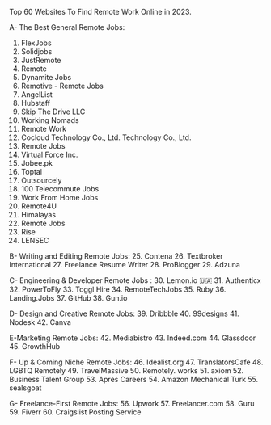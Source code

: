Top 60 Websites To Find Remote Work Online in 2023.

A- The Best General Remote Jobs:
1. FlexJobs
2. Solidjobs
3. JustRemote
4. Remote
5. Dynamite Jobs
6. Remotive - Remote Jobs
7. AngelList
8. Hubstaff
9. Skip The Drive LLC
10. Working Nomads
11. Remote Work
12. Cocloud Technology Co., Ltd. Technology Co., Ltd.
13. Remote Jobs
14. Virtual Force Inc.
15. Jobee.pk
16. Toptal
17. Outsourcely
18. 100 Telecommute Jobs
19. Work From Home Jobs
20. Remote4U
21. Himalayas
22. Remote Jobs
23. Rise
24. LENSEC

B- Writing and Editing Remote Jobs:
25. Contena
26. Textbroker International
27. Freelance Resume Writer
28. ProBlogger
29. Adzuna

C- Engineering & Developer Remote Jobs :
30. Lemon.io 🇺🇦
31. Authenticx
32. PowerToFly
33. Toggl Hire
34. RemoteTechJobs
35. Ruby
36. Landing.Jobs
37. GitHub
38. Gun.io

D- Design and Creative Remote Jobs:
39. Dribbble
40. 99designs
41. Nodesk
42. Canva

E-Marketing Remote Jobs:
42. Mediabistro
43. Indeed.com
44. Glassdoor
45. GrowthHub

F- Up & Coming Niche Remote Jobs:
46. Idealist.org
47. TranslatorsCafe
48. LGBTQ Remotely
49. TravelMassive
50. Remotely. works
51. axiom
52. Business Talent Group
53. Après Careers
54. Amazon Mechanical Turk
55. sealsgoat

G- Freelance-First Remote Jobs:
56. Upwork
57. Freelancer.com
58. Guru
59. Fiverr
60. Craigslist Posting Service